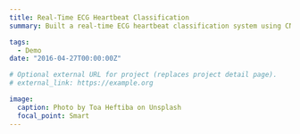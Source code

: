 ```yaml
---
title: Real-Time ECG Heartbeat Classification
summary: Built a real-time ECG heartbeat classification system using CNNs trained on the MIT-BIH dataset. The model automatically extracts key temporal ECG features and was optimized with Optuna, with experiments tracked via MLFlow for robust performance. Deployed as a scalable REST API on AWS EC2, the system accepts CSV inputs and delivers fast, accurate predictions, achieving 95% accuracy in classifying arrhythmias. This end-to-end solution enables cardiologists and researchers to analyze their own data in real-world healthcare settings, improving clinical diagnosis through efficient, scalable arrhythmia detection.

tags:
  - Demo
date: "2016-04-27T00:00:00Z"

# Optional external URL for project (replaces project detail page).
# external_link: https://example.org

image:
  caption: Photo by Toa Heftiba on Unsplash
  focal_point: Smart
---
```

